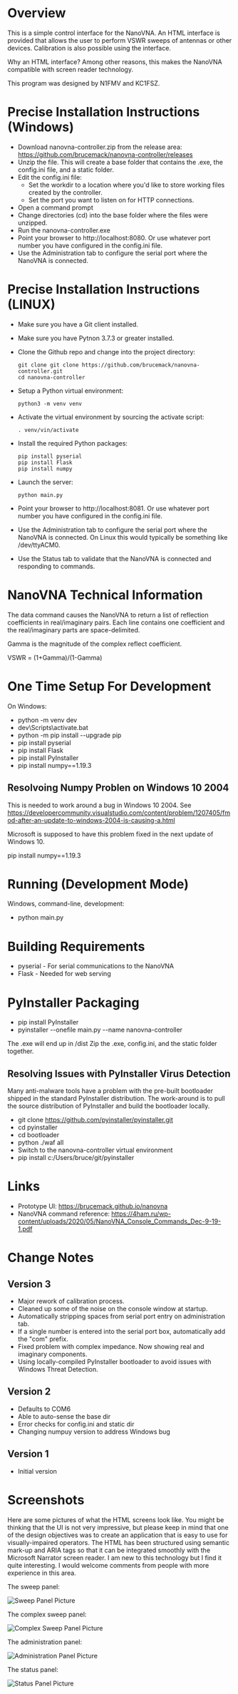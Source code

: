 Overview
========
This is a simple control interface for the NanoVNA.  An HTML interface is provided 
that allows the user to perform VSWR sweeps of antennas or other devices.  Calibration is also possible using the interface.

Why an HTML interface?  Among other reasons, this makes the NanoVNA compatible with screen reader technology.

This program was designed by N1FMV and KC1FSZ.

Precise Installation Instructions (Windows)
===========================================
* Download nanovna-controller.zip from the release area: https://github.com/brucemack/nanovna-controller/releases
* Unzip the file.  This will create a base folder that contains the .exe, the config.ini file, and a static folder.
* Edit the config.ini file:
  - Set the workdir to a location where you'd like to store working files created by the controller.    
  - Set the port you want to listen on for HTTP connections.
* Open a command prompt 
* Change directories (cd) into the base folder where the files were unzipped.
* Run the nanovna-controller.exe 
* Point your browser to http://localhost:8080.  Or use whatever port number you have configured in the config.ini file.
* Use the Administration tab to configure the serial port where the NanoVNA is connected.

Precise Installation Instructions (LINUX)
=========================================

* Make sure you have a Git client installed.
* Make sure you have Pytnon 3.7.3 or greater installed.
* Clone the Github repo and change into the project directory:

      git clone git clone https://github.com/brucemack/nanovna-controller.git
      cd nanovna-controller
* Setup a Python virtual environment:

      python3 -m venv venv
* Activate the virtual environment by sourcing the activate script:

      . venv/vin/activate
* Install the required Python packages:

      pip install pyserial
      pip install Flask
      pip install numpy
* Launch the server:

      python main.py
* Point your browser to http://localhost:8081.  Or use whatever port number you have configured in the config.ini file.
* Use the Administration tab to configure the serial port where the NanoVNA is connected.  On Linux this would typically be something like /dev/ttyACM0.
* Use the Status tab to validate that the NanoVNA is connected and responding to commands.

NanoVNA Technical Information
============================
The data command causes the NanoVNA to return a list of reflection coefficients in real/imaginary pairs.  Each line contains one coefficient and the real/imaginary parts are space-delimited.

Gamma is the magnitude of the complex reflect coefficient.

VSWR = (1+Gamma)/(1-Gamma)

One Time Setup For Development
==============================
On Windows:

* python -m venv dev
* dev\Scripts\activate.bat
* python -m pip install --upgrade pip
* pip install pyserial
* pip install Flask
* pip install PyInstaller
* pip install numpy==1.19.3

Resolvoing Numpy Problen on Windows 10 2004
--------------------------------------------
This is needed to work around a bug in Windows 10 2004.  See https://developercommunity.visualstudio.com/content/problem/1207405/fmod-after-an-update-to-windows-2004-is-causing-a.html

Microsoft is supposed to have this problem fixed in the next update 
of Windows 10.

pip install numpy==1.19.3

Running (Development Mode)
==========================
Windows, command-line, development:

* python main.py

Building Requirements
=====================
* pyserial - For serial communications to the NanoVNA
* Flask - Needed for web serving

PyInstaller Packaging
=====================

* pip install PyInstaller
* pyinstaller --onefile main.py --name nanovna-controller

The .exe will end up in /dist
Zip the .exe, config.ini, and the static folder together.

Resolving Issues with PyInstaller Virus Detection
-------------------------------------------------
Many anti-malware tools have a problem with the pre-built bootloader
shipped in the standard PyInstaller distribution.  The work-around 
is to pull the source distribution of PyInstaller and build the 
bootloader locally.

* git clone https://github.com/pyinstaller/pyinstaller.git
* cd pyinstaller
* cd bootloader
* python ./waf all
* Switch to the nanovna-controller virtual environment
* pip install c:/Users/bruce/git/pyinstaller

Links
=====
* Prototype UI: https://brucemack.github.io/nanovna 
* NanoVNA command reference: https://4ham.ru/wp-content/uploads/2020/05/NanoVNA_Console_Commands_Dec-9-19-1.pdf

Change Notes
============

Version 3
---------
* Major rework of calibration process.
* Cleaned up some of the noise on the console window at startup.
* Automatically stripping spaces from serial port entry on administration tab.
* If a single number is entered into the serial port box, automatically add the "com" prefix.
* Fixed problem with complex impedance.  Now showing real and imaginary components.
* Using locally-compiled PyInstaller bootloader to avoid issues with Windows Threat Detection.

Version 2
---------
* Defaults to COM6
* Able to auto-sense the base dir
* Error checks for config.ini and static dir
* Changing numpuy version to address Windows bug

Version 1
---------
* Initial version

Screenshots
===========

Here are some pictures of what the HTML screens look like.  You might be thinking 
that the UI is not very impressive, but please keep in mind that 
one of the design objectives was to create an application that is easy to use
for visually-impaired operators.  The HTML has been structured 
using semantic mark-up and ARIA tags so that it can be integrated smoothly with 
the Microsoft Narrator screen reader.  I am new to this technology but I find it
quite interesting.  I would welcome comments from people with more experience in 
this area.

The sweep panel:

![Sweep Panel Picture](docs/s1.png)

The complex sweep panel:

![Complex Sweep Panel Picture](docs/cs1.png)

The administration panel:

![Administration Panel Picture](docs/ap1.png)

The status panel:

![Status Panel Picture](docs/sp.png)
